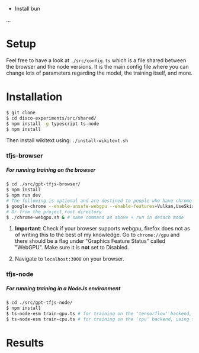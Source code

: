 -   Install bun

...

# Setup

Feel free to have a look at `./src/config.ts` which is a file shared between the browser and the node versions. It is the main config file where you can change lots of parameters regarding the model, the training itself, and more.

# Installation

```sh
$ git clone
$ cd disco-experiments/src/shared/
$ npm install -g typescript ts-node
$ npm install
```

Then install wikitext using: `./install-wikitext.sh`

### tfjs-browser

##### For running training on the browser

```sh
$ cd ./src/gpt-tfjs-browser/
$ npm install
$ npm run dev
# The following is optional and are destined to people who have chrome
$ google-chrome --enable-unsafe-webgpu --enable-features=Vulkan,UseSkiaRenderer # Run chrome with WebGPU enabled
# Or from the project root directory
$ ./chrome-webgpu.sh & # same command as above + run in detach mode
```

1. **Important**: Check if your browser supports webgpu, firefox does not as of writing this to the best of my knowledge. Go to `chrome://gpu` and there should be a flag under "Graphics Feature Status" called "WebGPU". Make sure it is **not** set to Disabled.

2. Navigate to `localhost:3000` on your browser.

### tfjs-node

##### For running training in a NodeJs environment

```sh
$ cd ./src/gpt-tfjs-node/
$ npm install
$ ts-node-esm train-gpu.ts # for training on the 'tensorflow' backend, using a GPU
$ ts-node-esm train-cpu.ts # for training on the 'cpu' backend, using the CPU
```

# Results
